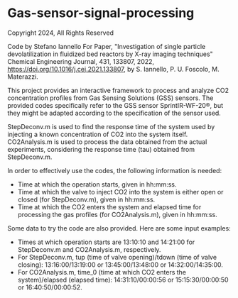 # Gas-sensor-signal-processing
Copyright 2024, All Rights Reserved

Code by Stefano Iannello For Paper, "Investigation of single particle devolatilization in fluidized bed reactors by X-ray imaging techniques" Chemical Engineering Journal, 431, 133807, 2022, https://doi.org/10.1016/j.cej.2021.133807, by S. Iannello, P. U. Foscolo, M. Materazzi.

This project provides an interactive framework to process and analyze CO2 concentration profiles from Gas Sensing Solutions (GSS) sensors. The provided codes specifically refer to the GSS sensor SprintIR-WF-20®, but they might be adapted according to the specification of the sensor used.

StepDeconv.m is used to find the response time of the system used by injecting a known concentration of CO2 into the system itself. CO2Analysis.m is used to process the data obtained from the actual experiments, considering the response time (tau) obtained from StepDeconv.m.

In order to effectively use the codes, the following information is needed:
  - Time at which the operation starts, given in hh:mm:ss.
  - Time at which the valve to inject CO2 into the system is either open or closed (for StepDeconv.m), given in hh:mm:ss.
  - Time at which the CO2 enters the system and elapsed time for processing the gas profiles (for CO2Analysis.m), given in hh:mm:ss.

Some data to try the code are also provided. Here are some input examples:
  - Times at which operation starts are 13:10:10 and 14:21:00 for StepDeconv.m and CO2Analysis.m, respectively.
  - For StepDeconv.m, tup (time of valve opening)/tdown (time of valve closing): 13:16:00/13:19:00 or 13:45:00/13:48:00 or 14:32:00/14:35:00.
  - For CO2Analysis.m, time_0 (time at which CO2 enters the system)/elapsed (elapsed time): 14:31:10/00:00:56 or 15:15:30/00:00:50 or 16:40:50/00:00:52.
